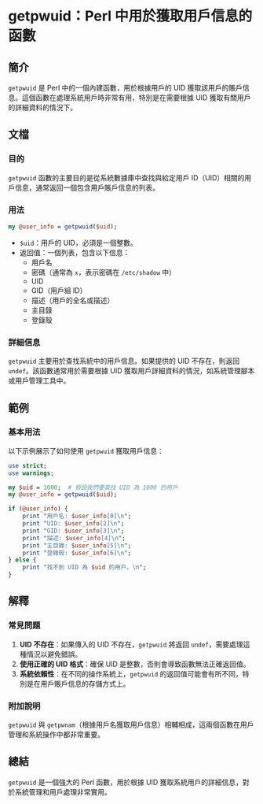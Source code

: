 <!--
Meta Description: # getpwuid：Perl 中用於獲取用戶信息的函數 ## 簡介 `getpwuid` 是 Perl 中的一個內建函數，用於根據用戶的 UID 獲取該用戶的賬戶信息。這個函數在處理系統用戶時非常有用，特別是在需要根據 UID 獲取有關用戶的詳細資料的情況下。 ## 文檔 ### 目的 `getp...
Meta Keywords: uid, getpwuid, user_info, print, perl
-->

# getpwuid：Perl 中用於獲取用戶信息的函數

## 簡介
`getpwuid` 是 Perl 中的一個內建函數，用於根據用戶的 UID 獲取該用戶的賬戶信息。這個函數在處理系統用戶時非常有用，特別是在需要根據 UID 獲取有關用戶的詳細資料的情況下。

## 文檔
### 目的
`getpwuid` 函數的主要目的是從系統數據庫中查找與給定用戶 ID（UID）相關的用戶信息，通常返回一個包含用戶賬戶信息的列表。

### 用法
```perl
my @user_info = getpwuid($uid);
```
- `$uid`：用戶的 UID，必須是一個整數。
- 返回值：一個列表，包含以下信息：
  - 用戶名
  - 密碼（通常為 `x`，表示密碼在 `/etc/shadow` 中）
  - UID
  - GID（用戶組 ID）
  - 描述（用戶的全名或描述）
  - 主目錄
  - 登錄殼

### 詳細信息
`getpwuid` 主要用於查找系統中的用戶信息。如果提供的 UID 不存在，則返回 `undef`。該函數通常用於需要根據 UID 獲取用戶詳細資料的情況，如系統管理腳本或用戶管理工具中。

## 範例
### 基本用法
以下示例展示了如何使用 `getpwuid` 獲取用戶信息：
```perl
use strict;
use warnings;

my $uid = 1000;  # 假設我們要查找 UID 為 1000 的用戶
my @user_info = getpwuid($uid);

if (@user_info) {
    print "用戶名: $user_info[0]\n";
    print "UID: $user_info[2]\n";
    print "GID: $user_info[3]\n";
    print "描述: $user_info[4]\n";
    print "主目錄: $user_info[5]\n";
    print "登錄殼: $user_info[6]\n";
} else {
    print "找不到 UID 為 $uid 的用戶。\n";
}
```

## 解釋
### 常見問題
1. **UID 不存在**：如果傳入的 UID 不存在，`getpwuid` 將返回 `undef`，需要處理這種情況以避免錯誤。
2. **使用正確的 UID 格式**：確保 UID 是整數，否則會導致函數無法正確返回值。
3. **系統依賴性**：在不同的操作系統上，`getpwuid` 的返回值可能會有所不同，特別是在用戶賬戶信息的存儲方式上。

### 附加說明
`getpwuid` 與 `getpwnam`（根據用戶名獲取用戶信息）相輔相成，這兩個函數在用戶管理和系統操作中都非常重要。

## 總結
`getpwuid` 是一個強大的 Perl 函數，用於根據 UID 獲取系統用戶的詳細信息，對於系統管理和用戶處理非常實用。
